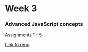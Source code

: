 # Week 3

### Advanced JavaScript concepts

Assignments 1 - 5

[Link to repo](https://github.com/hinmiro/Week3/tree/main/advancedJavaScriptConcepts)


